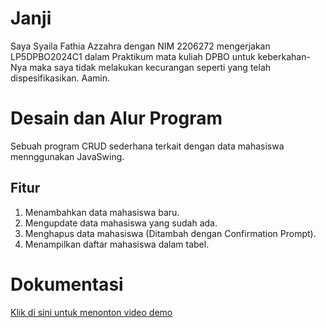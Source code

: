 # Janji
Saya Syaila Fathia Azzahra dengan NIM 2206272 mengerjakan LP5DPBO2024C1 dalam Praktikum mata kuliah DPBO untuk keberkahan-Nya maka saya tidak melakukan kecurangan seperti yang telah dispesifikasikan. Aamin.


# Desain dan Alur Program
Sebuah program CRUD sederhana terkait dengan data mahasiswa mennggunakan JavaSwing.

## Fitur
1. Menambahkan data mahasiswa baru.
2. Mengupdate data mahasiswa yang sudah ada.
3. Menghapus data mahasiswa (Ditambah dengan Confirmation Prompt).
4. Menampilkan daftar mahasiswa dalam tabel.


# Dokumentasi 
[Klik di sini untuk menonton video demo](videos/nama_video.mp4)



